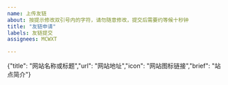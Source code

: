 ```yaml
---
name: 上传友链
about: 按提示修改双引号内的字符，请勿随意修改，提交后需要约等候十秒钟
title: "友链申请"
labels: 友链提交
assignees: MCWXT

---
```


{"title": "网站名称或标题","url": "网站地址","icon": "网站图标链接","brief": "站点简介"}